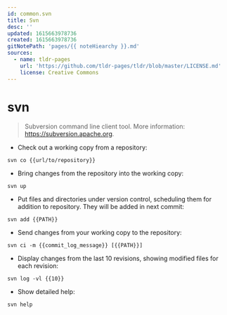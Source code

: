 ```yaml
---
id: common.svn
title: Svn
desc: ''
updated: 1615663978736
created: 1615663978736
gitNotePath: 'pages/{{ noteHiearchy }}.md'
sources:
  - name: tldr-pages
    url: 'https://github.com/tldr-pages/tldr/blob/master/LICENSE.md'
    license: Creative Commons
---
```

# svn

> Subversion command line client tool.
> More information: <https://subversion.apache.org>.

- Check out a working copy from a repository:

`svn co {{url/to/repository}}`

- Bring changes from the repository into the working copy:

`svn up`

- Put files and directories under version control, scheduling them for addition to repository. They will be added in next commit:

`svn add {{PATH}}`

- Send changes from your working copy to the repository:

`svn ci -m {{commit_log_message}} [{{PATH}}]`

- Display changes from the last 10 revisions, showing modified files for each revision:

`svn log -vl {{10}}`

- Show detailed help:

`svn help`


